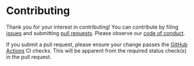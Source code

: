 # Contributing

Thank you for your interest in contributing! You can contribute by filing [issues](https://github.com/stepchowfun/toast/issues) and submitting [pull requests](https://github.com/stepchowfun/toast/pulls). Please observe our [code of conduct](https://github.com/stepchowfun/toast/blob/master/CODE_OF_CONDUCT.md).

If you submit a pull request, please ensure your change passes the [GitHub Actions](https://github.com/stepchowfun/toast/actions) CI checks. This will be apparent from the required status check(s) in the pull request.
